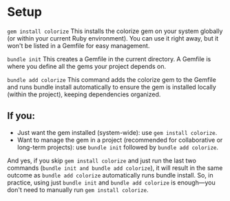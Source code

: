 # Setup
`gem install colorize`
This installs the colorize gem on your system globally (or within your current Ruby environment). You can use it right away, but it won't be listed in a Gemfile for easy management.

`bundle init`
This creates a Gemfile in the current directory. A Gemfile is where you define all the gems your project depends on.

`bundle add colorize`
This command adds the colorize gem to the Gemfile and runs bundle install automatically to ensure the gem is installed locally (within the project), keeping dependencies organized.


## If you:

- Just want the gem installed (system-wide): use `gem install colorize`.
- Want to manage the gem in a project (recommended for collaborative or long-term projects): use    `bundle init` followed by `bundle add colorize`.



And yes, if you skip `gem install colorize` and just run the last two commands (`bundle init and bundle add colorize`), it will result in the same outcome as `bundle add colorize` automatically runs bundle install. So, in practice, using just `bundle init` and `bundle add colorize` is enough—you don't need to manually run `gem install colorize`.